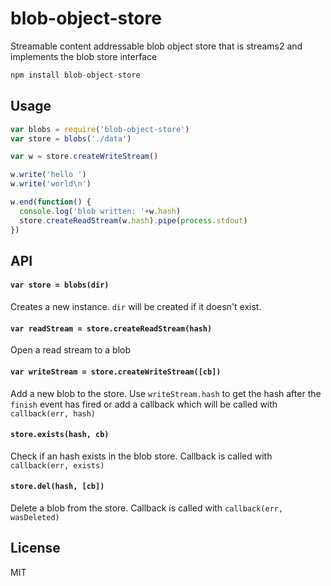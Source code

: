 # blob-object-store

Streamable content addressable blob object store that is streams2 and implements the blob store interface

``` js
npm install blob-object-store
```

## Usage

``` js
var blobs = require('blob-object-store')
var store = blobs('./data')

var w = store.createWriteStream()

w.write('hello ')
w.write('world\n')

w.end(function() {
  console.log('blob written: '+w.hash)
  store.createReadStream(w.hash).pipe(process.stdout)
})
```

## API

#### `var store = blobs(dir)`

Creates a new instance. `dir` will be created if it doesn't exist.

#### `var readStream = store.createReadStream(hash)`

Open a read stream to a blob

#### `var writeStream = store.createWriteStream([cb])`

Add a new blob to the store. Use `writeStream.hash` to get the hash after the `finish` event has fired
or add a callback which will be called with `callback(err, hash)`

#### `store.exists(hash, cb)`

Check if an hash exists in the blob store. Callback is called with `callback(err, exists)`

#### `store.del(hash, [cb])`

Delete a blob from the store. Callback is called with `callback(err, wasDeleted)`

## License

MIT